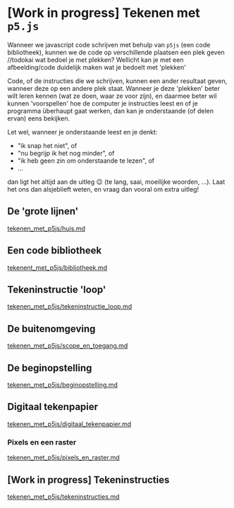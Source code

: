 # [Work in progress] Tekenen met `p5.js`

Wanneer we javascript code schrijven met behulp van `p5js` (een code bibliotheek), 
kunnen we de code op verschillende plaatsen een plek geven //todokai wat bedoel je met plekken? Wellicht kan je met een afbeelding/code duidelijk maken wat je bedoelt met 'plekken' 

Code, of de instructies die we schrijven, kunnen een ander resultaat geven, wanneer deze op een andere plek staat.
Wanneer je deze 'plekken' beter wilt leren kennen (wat ze doen, waar ze voor zijn), en daarmee beter wil kunnen 'voorspellen' hoe de computer je instructies leest en of je programma überhaupt gaat werken, dan kan je onderstaande (of delen ervan) eens bekijken.

Let wel, wanneer je onderstaande leest en je denkt:
- "ik snap het niet", of 
- "nu begrijp ik het nog minder", of
- "ik heb geen zin om onderstaande te lezen", of
- ... 

dan ligt het altijd aan de uitleg :wink: (te lang, saai, moeilijke woorden, ...). Laat het ons dan alsjeblieft weten, en vraag dan vooral om extra uitleg!

## De 'grote lijnen'
[tekenen_met_p5js/huis.md](huis.md ':include')

## Een code bibliotheek
[tekenent_met_p5js/bibliotheek.md](bibliotheek.md ':include')

## Tekeninstructie 'loop'
[tekenen_met_p5js/tekeninstructie_loop.md](tekeninstructie_loop.md ':include')

## De buitenomgeving 
[tekenen_met_p5js/scope_en_toegang.md](scope_en_toegang.md ':include')

## De beginopstelling
[tekenen_met_p5js/beginopstelling.md](beginopstelling.md ':include')

## Digitaal tekenpapier
[tekenen_met_p5js/digitaal_tekenpapier.md](digitaal_tekenpapier.md ':include')

### Pixels en een raster
[tekenen_met_p5js/pixels_en_raster.md](pixels_en_raster.md ':include')

## [Work in progress] Tekeninstructies
[tekenen_met_p5js/tekeninstructies.md](tekeninstructies.md ':include')
